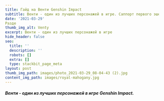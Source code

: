 ```yaml
---
title: Гайд на Венти Genshin Impact
subtitle: Венти - один из лучших персонажей в игре. Саппорт первого эшелона.
date: '2021-03-29'
Разде
thumb_img_alt: Venty
excerpt: Венти - один из лучших персонажей в игре
hide_header: false
seo:
  title: ''
  description: ''
  robots: []
  extra: []
  type: stackbit_page_meta
layout: post
thumb_img_path: images/photo_2021-03-29_08-04-43 (2).jpg
content_img_path: images/royal-mahogany.jpg
---
```

##### Венти - один из лучших персонажей в игре Genshin Impact.
